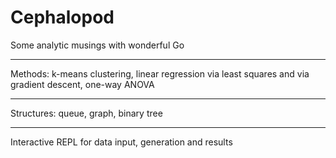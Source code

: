 # Cephalopod
Some analytic musings with wonderful Go
___
Methods:
k-means clustering, linear regression via least squares and via gradient descent, one-way ANOVA
___
Structures:
queue, graph, binary tree
___
Interactive REPL for data input, generation and results

